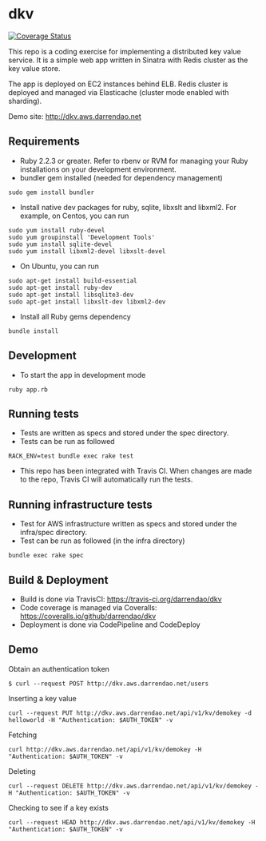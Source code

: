 # dkv
[![Coverage Status](https://coveralls.io/repos/github/darrendao/dkv/badge.svg?branch=master)](https://coveralls.io/github/darrendao/dkv?branch=master)

This repo is a coding exercise for implementing a distributed key value service. It is a simple web app written in Sinatra with Redis cluster as the key value store.

The app is deployed on EC2 instances behind ELB.
Redis cluster is deployed and managed via Elasticache (cluster mode enabled with sharding).

Demo site: http://dkv.aws.darrendao.net

## Requirements
* Ruby 2.2.3 or greater. Refer to rbenv or RVM for managing your Ruby installations on your development environment.
* bundler gem installed (needed for dependency management)
```
sudo gem install bundler
```
* Install native dev packages for ruby, sqlite, libxslt and libxml2. For example, on Centos, you can run
```
sudo yum install ruby-devel
sudo yum groupinstall 'Development Tools'
sudo yum install sqlite-devel
sudo yum install libxml2-devel libxslt-devel
```
* On Ubuntu, you can run
```
sudo apt-get install build-essential
sudo apt-get install ruby-dev
sudo apt-get install libsqlite3-dev
sudo apt-get install libxslt-dev libxml2-dev
```
* Install all Ruby gems dependency
```
bundle install
```
## Development
* To start the app in development mode
```
ruby app.rb
```

## Running tests
* Tests are written as specs and stored under the spec directory.
* Tests can be run as followed
```
RACK_ENV=test bundle exec rake test
```
* This repo has been integrated with Travis CI. When changes are made to the repo, Travis CI will automatically run the tests.

## Running infrastructure tests
* Test for AWS infrastructure written as specs and stored under the infra/spec directory.
* Test can be run as followed (in the infra directory)
```
bundle exec rake spec
```
## Build & Deployment
* Build is done via TravisCI: https://travis-ci.org/darrendao/dkv
* Code coverage is managed via Coveralls: https://coveralls.io/github/darrendao/dkv
* Deployment is done via CodePipeline and CodeDeploy

## Demo
Obtain an authentication token
```
$ curl --request POST http://dkv.aws.darrendao.net/users
```
Inserting a key value
```
curl --request PUT http://dkv.aws.darrendao.net/api/v1/kv/demokey -d helloworld -H "Authentication: $AUTH_TOKEN" -v
```
Fetching
```
curl http://dkv.aws.darrendao.net/api/v1/kv/demokey -H "Authentication: $AUTH_TOKEN" -v
```
Deleting
```
curl --request DELETE http://dkv.aws.darrendao.net/api/v1/kv/demokey -H "Authentication: $AUTH_TOKEN" -v
```
Checking to see if a key exists
```
curl --request HEAD http://dkv.aws.darrendao.net/api/v1/kv/demokey -H "Authentication: $AUTH_TOKEN" -v
```
